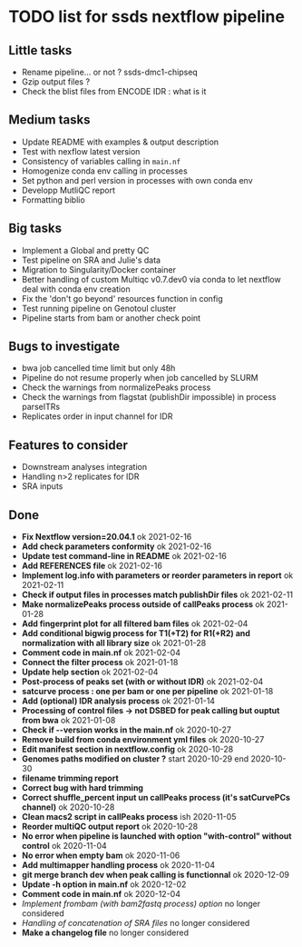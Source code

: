 # TODO list for ssds nextflow pipeline
## Little tasks
* Rename pipeline... or not ? ssds-dmc1-chipseq
* Gzip output files ?
* Check the blist files from ENCODE IDR : what is it

## Medium tasks
* Update README with examples & output description
* Test with nexflow latest version
* Consistency of variables calling in ``main.nf``
* Homogenize conda env calling in processes
* Set python and perl version in processes with own conda env
* Developp MutliQC report
* Formatting biblio 

## Big tasks
* Implement a Global and pretty QC
* Test pipeline on SRA and Julie's data
* Migration to Singularity/Docker container
* Better handling of custom Multiqc v0.7.dev0 via conda to let nextflow deal with conda env creation
* Fix the 'don't go beyond' resources function in config
* Test running pipeline on Genotoul cluster
* Pipeline starts from bam or another check point

## Bugs to investigate
* bwa job cancelled time limit but only 48h
* Pipeline do not resume properly when job cancelled by SLURM
* Check the warnings from normalizePeaks process
* Check the warnings from flagstat (publishDir impossible) in process parseITRs
* Replicates order in input channel for IDR

## Features to consider
* Downstream analyses integration
* Handling n>2 replicates for IDR
* SRA inputs

## Done
* **Fix Nextflow version=20.04.1** ok 2021-02-16
* **Add check parameters conformity** ok 2021-02-16
* **Update test command-line in README** ok 2021-02-16
* **Add REFERENCES file** ok 2021-02-16
* **Implement log.info with parameters or reorder parameters in report** ok 2021-02-11
* **Check if output files in processes match publishDir files** ok 2021-02-11
* **Make normalizePeaks process outside of callPeaks process** ok 2021-01-28
* **Add fingerprint plot for all filtered bam files** ok 2021-02-04
* **Add conditional bigwig process for T1(+T2) for R1(+R2) and normalization with all library size** ok 2021-01-28
* **Comment code in main.nf** ok 2021-02-04
* **Connect the filter process** ok 2021-01-18
* **Update help section** ok 2021-02-04
* **Post-process of peaks set (with or without IDR)** ok 2021-02-04
* **satcurve process : one per bam or one per pipeline** ok 2021-01-18
* **Add (optional) IDR analysis process** ok 2021-01-14
* **Processing of control files -> not DSBED for peak calling but ouptut from bwa** ok 2021-01-08
* **Check if --version works in the main.nf** ok 2020-10-27
* **Remove build from conda environment yml files** ok 2020-10-27
* **Edit manifest section in nextflow.config** ok 2020-10-28
* **Genomes paths modified on cluster ?** start 2020-10-29 end 2020-10-30
* **filename trimming report** 
* **Correct bug with hard trimming**
* **Correct shuffle_percent input un callPeaks process (it's satCurvePCs channel)** ok 2020-10-28
* **Clean macs2 script in callPeaks process** ish 2020-11-05
* **Reorder multiQC output report** ok 2020-10-28
* **No error when pipeline is launched with option "with-control" without control** ok 2020-11-04
* **No error when empty bam** ok 2020-11-06 
* **Add multimapper handling process** ok 2020-11-04
* **git merge branch dev when peak calling is functionnal** ok 2020-12-09
* **Update  -h option in main.nf** ok 2020-12-02
* **Comment code in main.nf** ok 2020-12-04
* *Implement frombam (with bam2fastq process) option* no longer considered
* *Handling of concatenation of SRA files* no longer considered
* **Make a changelog file** no longer considered


